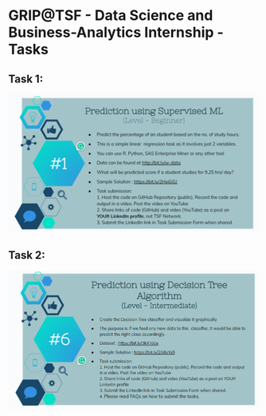 # GRIP@TSF - Data Science and Business-Analytics Internship - Tasks

## Task 1:
![Screenshot of description of task 1](images/Task_1.png)

## Task 2:
![Screenshot of description of task 2](images/Task_2.png)
